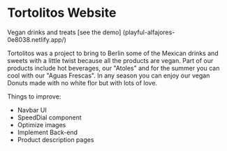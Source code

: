 # Tortolitos Website

Vegan drinks and treats [see the demo] (playful-alfajores-0e8038.netlify.app/)

Tortolitos was a project to bring to Berlin some of the Mexican drinks and sweets with a little twist because all the products are vegan.
Part of our products include hot beverages, our "Atoles" and for the summer you can cool with our "Aguas Frescas".
In any season you can enjoy our vegan Donuts made with no white flor but with lots of love.



Things to improve:
- Navbar UI
- SpeedDial component
- Optimize images
- Implement Back-end
- Product description pages
